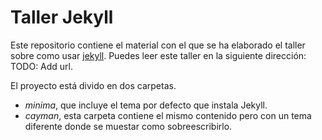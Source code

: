 # Taller Jekyll
Este repositorio contiene el material con el que se ha elaborado el taller sobre como usar [jekyll](http://jekyllrb.com/).
Puedes leer este taller en la siguiente dirección: TODO: Add url.

El proyecto está divido en dos carpetas.
* _minima_, que incluye el tema por defecto que instala Jekyll.
* _cayman_, esta carpeta contiene el mismo contenido pero con un tema diferente donde se muestar como sobreescribirlo.
